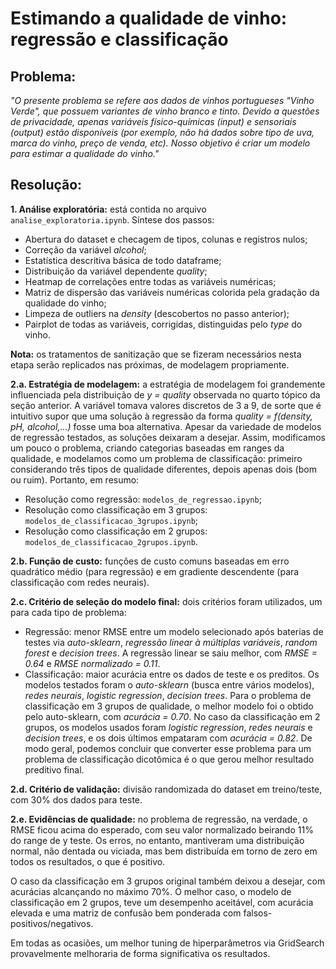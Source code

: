 # Estimando a qualidade de vinho: regressão e classificação

## Problema:
_"O presente problema se refere aos dados de vinhos portugueses "Vinho Verde", que possuem variantes de vinho branco e tinto. Devido a questões de privacidade, apenas variáveis
físico-químicas (input) e sensoriais (output) estão disponíveis (por exemplo, não há dados sobre tipo de uva, marca do vinho, preço de venda, etc). Nosso objetivo é criar um modelo para estimar a qualidade do vinho."_


## Resolução:
**1. Análise exploratória:** está contida no arquivo `analise_exploratoria.ipynb`. Síntese dos passos:
- Abertura do dataset e checagem de tipos, colunas e registros nulos;
- Correção da variável _alcohol_;
- Estatística descritiva básica de todo dataframe;
- Distribuição da variável dependente _quality_;
- Heatmap de correlações entre todas as variáveis numéricas;
- Matriz de dispersão das variáveis numéricas colorida pela gradação da qualidade do vinho;
- Limpeza de outliers na _density_ (descobertos no passo anterior);
- Pairplot de todas as variáveis, corrigidas, distinguidas pelo _type_ do vinho.

**Nota:** os tratamentos de sanitização que se fizeram necessários nesta etapa serão replicados nas próximas, de modelagem propriamente.

**2.a. Estratégia de modelagem:** a estratégia de modelagem foi grandemente influenciada pela distribuição de _y = quality_ observada no quarto tópico da seção anterior. A variável tomava valores discretos de 3 a 9, de sorte que é intuitivo supor que uma solução à regressão da forma _quality = f(density, pH, alcohol,...)_ fosse uma boa alternativa. Apesar da variedade de modelos de regressão testados, as soluções deixaram a desejar. Assim, modificamos um pouco o problema, criando categorias baseadas em ranges da qualidade, e modelamos como um problema de classificação: primeiro considerando três tipos de qualidade diferentes, depois apenas dois (bom ou ruim). Portanto, em resumo:
- Resolução como regressão: `modelos_de_regressao.ipynb`;
- Resolução como classificação em 3 grupos: `modelos_de_classificacao_3grupos.ipynb`;
- Resolução como classificação em 2 grupos: `modelos_de_classificacao_2grupos.ipynb`.

**2.b. Função de custo:** funções de custo comuns baseadas em erro quadrático médio (para regressão) e em gradiente descendente (para classificação com redes neurais).

**2.c. Critério de seleção do modelo final:** dois critérios foram utilizados, um para cada tipo de problema:
- Regressão: menor RMSE entre um modelo selecionado após baterias de testes via _auto-sklearn_, _regressão linear à múltiplas variáveis_, _random forest_ e _decision trees_. A regressão linear se saiu melhor, com _RMSE = 0.64_ e _RMSE normalizado = 0.11_.
- Classificação: maior acurácia entre os dados de teste e os preditos. Os modelos testados foram o _auto-sklearn_ (busca entre vários modelos), _redes neurais_, _logistic regression_, _decision trees_. Para o problema de classificação em 3 grupos de qualidade, o melhor modelo foi o obtido pelo auto-sklearn, com _acurácia = 0.70_. No caso da classificação em 2 grupos, os modelos usados foram _logistic regression_, _redes neurais_ e _decision trees_, e os dois últimos empataram com _acurácia = 0.82_.
De modo geral, podemos concluir que converter esse problema para um problema de classificação dicotômica é o que gerou melhor resultado preditivo final.

**2.d. Critério de validação:** divisão randomizada do dataset em treino/teste, com 30% dos dados para teste.

**2.e. Evidências de qualidade:** no problema de regressão, na verdade, o RMSE ficou acima do esperado, com seu valor normalizado beirando 11% do range de y teste. Os erros, no entanto, mantiveram uma distribuição normal, não dentada ou viciada, mas bem distribuída em torno de zero em todos os resultados, o que é positivo.

O caso da classificação em 3 grupos original também deixou a desejar, com acurácias alcançando no máximo 70%. O melhor caso, o modelo de classificação em 2 grupos, teve um desempenho aceitável, com acurácia elevada e uma matriz de confusão bem ponderada com falsos-positivos/negativos.

Em todas as ocasiões, um melhor tuning de hiperparâmetros via GridSearch provavelmente melhoraria de forma significativa os resultados.
